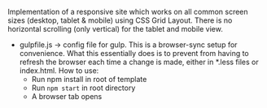 Implementation of a responsive site which works on all common screen sizes (desktop, tablet & mobile) using CSS Grid Layout. There is no horizontal scrolling (only vertical) for the tablet and mobile view.

* gulpfile.js -> config file for gulp. This is a browser-sync setup for convenience. What this essentially does is to prevent from having to refresh the browser each time a change is made, either in \*.less files or index.html. How to use:
    - Run npm install in root of template
    - Run `npm start` in root directory
    - A browser tab opens
